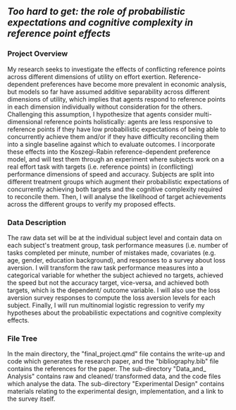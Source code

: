## ***Too hard to get: the role of probabilistic expectations and cognitive complexity in reference point effects***

### **Project Overview**

My research seeks to investigate the effects of conflicting reference points
across different dimensions of utility on effort exertion. Reference-dependent
preferences have become more prevalent in economic analysis, but models so far
have assumed additive separability across different dimensions of utility, which
implies that agents respond to reference points in each dimension individually
without consideration for the others. Challenging this assumption, I hypothesize
that agents consider multi-dimensional reference points holistically: agents are
less responsive to reference points if they have low probabilistic expectations
of being able to concurrently achieve them and/or if they have difficulty 
reconciling them into a single baseline against which to evaluate outcomes. I
incorporate these effects into the Koszegi-Rabin reference-dependent preference
model, and will test them through an experiment where subjects work on a real 
effort task with targets (i.e. reference points) in (conflicting) performance
dimensions of speed and accuracy. Subjects are split into different treatment
groups which augment their probabilistic expectations of concurrently achieving
both targets and the cognitive complexity required to reconcile them. Then, I
will analyse the likelihood of target achievements across the different groups
to verify my proposed effects.

### **Data Description**

The raw data set will be at the individual subject level and contain data on
each subject's treatment group, task performance measures (i.e. number of tasks
completed per minute, number of mistakes made, covariates (e.g. age, gender, 
education background), and responses to a survey about loss aversion. I will
transform the raw task performance measures into a categorical variable for
whether the subject achieved no targets, achieved the speed but not the accuracy
target, vice-versa, and achieved both targets, which is the dependent/ outcome
variable. I will also use the loss aversion survey responses to compute the loss
aversion levels for each subject. Finally, I will run multinomial logistic
regression to verify my hypotheses about the probabilistic expectations and
cognitive complexity effects.

### **File Tree**

In the main directory, the "final_project.qmd" file contains the write-up and
code which generates the research paper, and the "bibliography.bib" file contains
the references for the paper. The sub-directory "Data_and_ Analysis" contains
raw and cleaned/ transformed data, and the code files which analyse the data.
The sub-directory "Experimental Design" contains materials relating to the
experimental design, implementation, and a link to the survey itself.



